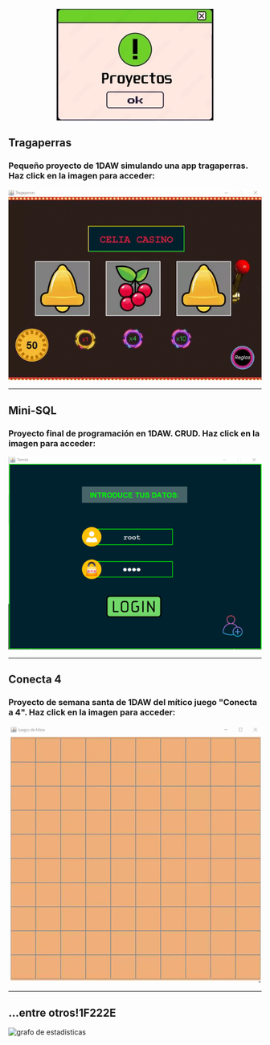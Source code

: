 <p align="center">
    <img src="imagenes/proyecto.jpg" alt="Proyecto 1">
</p>

## Tragaperras
### Pequeño proyecto de 1DAW simulando una app tragaperras. Haz click en la imagen para acceder:
<div align="center">
<a href="https://github.com/Maax3/Tragaperras_1DAW">
<img src="imagenes/tragaperras.gif" alt="Proyecto 1">
</a></div>

<hr/>

## Mini-SQL
### Proyecto final de programación en 1DAW. CRUD. Haz click en la imagen para acceder:
<div align="center">
<a href="https://github.com/Maax3/Aplicacion_BDD_1DAW">
<img src="imagenes/appBDD2.png" alt="Proyecto 2">
</a></div>

<hr/>

## Conecta 4
### Proyecto de semana santa de 1DAW del mítico juego "Conecta a 4". Haz click en la imagen para acceder:

<div align="center">
<a href="https://github.com/Maax3/Conecta4_1DAW">
<img src="imagenes/conecta4.gif" alt="Proyecto 3">
</a></div>

<hr/>

## ...entre otros!1F222E

![grafo de estadisticas](https://github-readme-activity-graph.vercel.app/graph?username=Maax3&bg_color=1E3D49&color=FFFFFF&line=0ACE0D&point=FFFFFF&hide_border=true")


